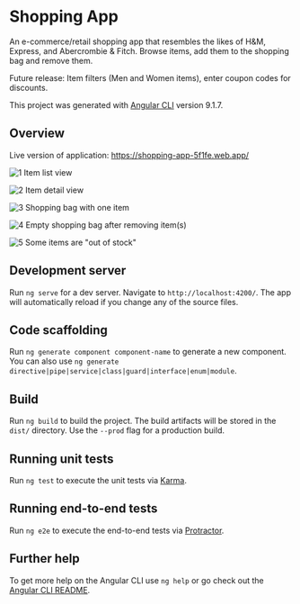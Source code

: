 # Shopping App

An e-commerce/retail shopping app that resembles the likes of H&M, Express, and Abercrombie & Fitch. Browse items, add them to the shopping bag and remove them.

Future release: Item filters (Men and Women items), enter coupon codes for discounts.

This project was generated with [Angular CLI](https://github.com/angular/angular-cli) version 9.1.7.

## Overview 

Live version of application: https://shopping-app-5f1fe.web.app/

![1](https://user-images.githubusercontent.com/62124046/96042485-51dc4880-0e22-11eb-980c-36509256f76d.png)
Item list view

![2](https://user-images.githubusercontent.com/62124046/96042578-759f8e80-0e22-11eb-97d2-ce73669d610e.png)
Item detail view

![3](https://user-images.githubusercontent.com/62124046/96042630-89e38b80-0e22-11eb-9303-3a581eb350b4.png)
Shopping bag with one item

![4](https://user-images.githubusercontent.com/62124046/96042675-9c5dc500-0e22-11eb-85b1-49b80ccf53d9.png)
Empty shopping bag after removing item(s)

![5](https://user-images.githubusercontent.com/62124046/96042700-ac75a480-0e22-11eb-9749-cc75e87dace5.png)
Some items are "out of stock"

## Development server

Run `ng serve` for a dev server. Navigate to `http://localhost:4200/`. The app will automatically reload if you change any of the source files.

## Code scaffolding

Run `ng generate component component-name` to generate a new component. You can also use `ng generate directive|pipe|service|class|guard|interface|enum|module`.

## Build

Run `ng build` to build the project. The build artifacts will be stored in the `dist/` directory. Use the `--prod` flag for a production build.

## Running unit tests

Run `ng test` to execute the unit tests via [Karma](https://karma-runner.github.io).

## Running end-to-end tests

Run `ng e2e` to execute the end-to-end tests via [Protractor](http://www.protractortest.org/).

## Further help

To get more help on the Angular CLI use `ng help` or go check out the [Angular CLI README](https://github.com/angular/angular-cli/blob/master/README.md).
